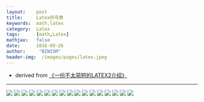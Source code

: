 ```yaml
---
layout:    post
title:     Latex符号表
keywords:  math,latex
category:  Latex
tags:      [math,Latex]
mathjax:   false
date:      2016-09-26
author:     "BINISM"
header-img:  /images/pages/latex.jpeg
---
```


* derived from [《一份不太简短的LATEX2介绍》](http://202.119.32.195/cache/11/03/mohu.org/f3291826c25bf24a8af757e142c92b39/lshort-cn.pdf)

---

![](/images/images/math/1.jpg)
![](/images/images/math/2.jpg)
![](/images/images/math/3.jpg)
![](/images/images/math/4.jpg)
![](/images/images/math/6.jpg)
![](/images/images/math/7.jpg)
![](/images/images/math/8.jpg)
![](/images/images/math/9.jpg)
![](/images/images/math/10.jpg)
![](/images/images/math/11.jpg)
![](/images/images/math/12.jpg)
![](/images/images/math/13.jpg)
![](/images/images/math/14.jpg)
![](/images/images/math/15.jpg)
![](/images/images/math/16.jpg)
![](/images/images/math/17.jpg)
![](/images/images/math/18.jpg)
